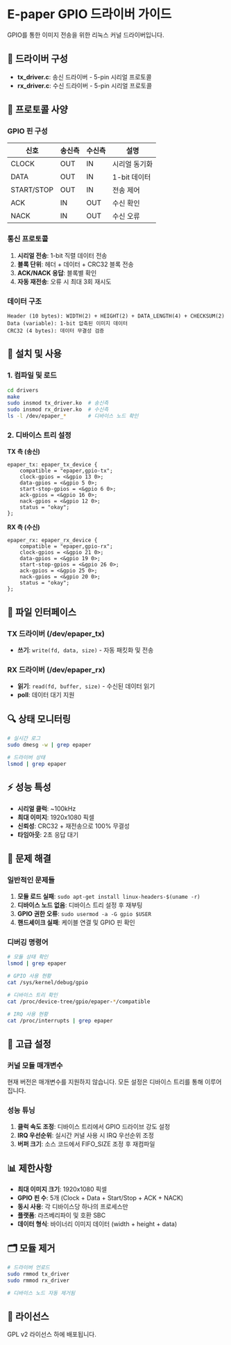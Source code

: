 # E-paper GPIO 드라이버 가이드

GPIO를 통한 이미지 전송을 위한 리눅스 커널 드라이버입니다.

## 🔧 드라이버 구성

- **tx_driver.c**: 송신 드라이버 - 5-pin 시리얼 프로토콜
- **rx_driver.c**: 수신 드라이버 - 5-pin 시리얼 프로토콜

## 📡 프로토콜 사양

### GPIO 핀 구성

| 신호       | 송신측 | 수신측 | 설명              |
|-----------|--------|--------|-------------------|
| CLOCK     | OUT    | IN     | 시리얼 동기화     |
| DATA      | OUT    | IN     | 1-bit 데이터      |
| START/STOP| OUT    | IN     | 전송 제어         |
| ACK       | IN     | OUT    | 수신 확인         |
| NACK      | IN     | OUT    | 수신 오류         |

### 통신 프로토콜

1. **시리얼 전송**: 1-bit 직렬 데이터 전송
2. **블록 단위**: 헤더 + 데이터 + CRC32 블록 전송
3. **ACK/NACK 응답**: 블록별 확인
4. **자동 재전송**: 오류 시 최대 3회 재시도

### 데이터 구조

```
Header (10 bytes): WIDTH(2) + HEIGHT(2) + DATA_LENGTH(4) + CHECKSUM(2)
Data (variable): 1-bit 압축된 이미지 데이터
CRC32 (4 bytes): 데이터 무결성 검증
```

## 🚀 설치 및 사용

### 1. 컴파일 및 로드

```bash
cd drivers
make
sudo insmod tx_driver.ko  # 송신측
sudo insmod rx_driver.ko  # 수신측
ls -l /dev/epaper_*       # 디바이스 노드 확인
```

### 2. 디바이스 트리 설정

**TX 측 (송신)**
```dts
epaper_tx: epaper_tx_device {
    compatible = "epaper,gpio-tx";
    clock-gpios = <&gpio 13 0>;
    data-gpios = <&gpio 5 0>;
    start-stop-gpios = <&gpio 6 0>;
    ack-gpios = <&gpio 16 0>;
    nack-gpios = <&gpio 12 0>;
    status = "okay";
};
```

**RX 측 (수신)**
```dts
epaper_rx: epaper_rx_device {
    compatible = "epaper,gpio-rx";
    clock-gpios = <&gpio 21 0>;
    data-gpios = <&gpio 19 0>;
    start-stop-gpios = <&gpio 26 0>;
    ack-gpios = <&gpio 25 0>;
    nack-gpios = <&gpio 20 0>;
    status = "okay";
};
```

## 📝 파일 인터페이스

### TX 드라이버 (/dev/epaper_tx)
- **쓰기**: `write(fd, data, size)` - 자동 패킷화 및 전송

### RX 드라이버 (/dev/epaper_rx)
- **읽기**: `read(fd, buffer, size)` - 수신된 데이터 읽기
- **poll**: 데이터 대기 지원

## 🔍 상태 모니터링

```bash
# 실시간 로그
sudo dmesg -w | grep epaper

# 드라이버 상태
lsmod | grep epaper
```

## ⚡ 성능 특성

- **시리얼 클럭**: ~100kHz
- **최대 이미지**: 1920x1080 픽셀
- **신뢰성**: CRC32 + 재전송으로 100% 무결성
- **타임아웃**: 2초 응답 대기

## 🐛 문제 해결

### 일반적인 문제들

1. **모듈 로드 실패**: `sudo apt-get install linux-headers-$(uname -r)`
2. **디바이스 노드 없음**: 디바이스 트리 설정 후 재부팅
3. **GPIO 권한 오류**: `sudo usermod -a -G gpio $USER`
4. **핸드셰이크 실패**: 케이블 연결 및 GPIO 핀 확인

### 디버깅 명령어

```bash
# 모듈 상태 확인
lsmod | grep epaper

# GPIO 사용 현황
cat /sys/kernel/debug/gpio

# 디바이스 트리 확인
cat /proc/device-tree/gpio/epaper-*/compatible

# IRQ 사용 현황
cat /proc/interrupts | grep epaper
```

## 🔧 고급 설정

### 커널 모듈 매개변수

현재 버전은 매개변수를 지원하지 않습니다. 모든 설정은 디바이스 트리를 통해 이루어집니다.

### 성능 튜닝

1. **클럭 속도 조정**: 디바이스 트리에서 GPIO 드라이브 강도 설정
2. **IRQ 우선순위**: 실시간 커널 사용 시 IRQ 우선순위 조정
3. **버퍼 크기**: 소스 코드에서 FIFO_SIZE 조정 후 재컴파일

## 📊 제한사항

- **최대 이미지 크기**: 1920x1080 픽셀
- **GPIO 핀 수**: 5개 (Clock + Data + Start/Stop + ACK + NACK)
- **동시 사용**: 각 디바이스당 하나의 프로세스만
- **플랫폼**: 라즈베리파이 및 호환 SBC
- **데이터 형식**: 바이너리 이미지 데이터 (width + height + data)

## 🗂️ 모듈 제거

```bash
# 드라이버 언로드
sudo rmmod tx_driver
sudo rmmod rx_driver

# 디바이스 노드 자동 제거됨
```

## 📄 라이선스

GPL v2 라이선스 하에 배포됩니다.
